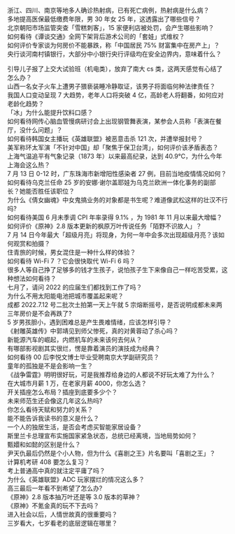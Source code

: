 浙江、四川、南京等地多人确诊热射病，已有死亡病例，热射病是什么病？  
多地提高医保最低缴费年限，男 30 年女 25 年，这透露出了哪些信号？  
北京朝阳市场监管突查「雪糕刺客」，15 家便利店被处罚，会产生哪些影响？  
如何看待《谭谈交通》全网下架背后游术公司的「套娃」式维权？  
如何评价专家谈为何房价不能暴跌，称「中国居民 75% 财富集中在房产上」？  
央行谈河南村镇银行，大部分中小银行央行评级均在安全边界内，意味着什么？
  
引导儿子报了上交大试验班（机电类），放弃了南大 cs 类，这两天感觉有心结了怎么办？  
山西一名女子火车上遭男子猥亵装睡冷静取证，该男子将面临何种法律责任？  
我国人口变动呈现 7 大趋势，老年人口将突破 4 亿，高龄老人将翻番，如何应对老龄化趋势？  
「冰」为什么能提升饮料口感？  
如何看待网传心脑血管慢病研讨会上出现钢管舞表演，某参会人员称「表演在餐厅，没什么问题」？  
如何看待韩国女主播玩《英雄联盟》被恶意击杀 121 次，并遭举报封号？  
美军称环太军演「不针对中国」却「聚焦于保卫台湾」，如何评价该矛盾表态？  
上海气温追平有气象记录（1873 年）以来最高纪录，达到 40.9℃，为什么今年上海会这么热？  
7 月 13 日 0-12 时，广东珠海市新增阳性感染者 27 例，目前当地疫情情况如何？  
如何看待乌克兰任命 25 岁的安娜·谢尔盖耶娃为乌克兰欧洲一体化事务的副部长？她能否胜任该职位？  
为什么《倩女幽魂》中女鬼搞业务的对象都是书生呢？难道像武松这样的壮汉不行吗?  
如何看待美国 6 月未季调 CPI 年率录得 9.1% ，为 1981 年 11 月以来最大增幅？  
如何评价《原神》2.8 版本更新的枫原万叶传说任务「陌野不识故人」？  
7 月 14 日今年最大「超级月亮」将现身，为何一年中会多次出现超级月亮？该如何观赏和拍摄？  
住青旅的时候，男女混住是一种什么样的体验？  
如何看待 Wi-Fi 7 ？它会很快取代 Wi-Fi 6 吗？  
很多人等自己挣了足够多的钱才生孩子，说怕孩子生下来像自己一样吃苦受累，这种想法如何看待？  
七月了，请问 2022 的应届生们都找到工作了吗？  
为什么不用太阳能电池把城市覆盖起来呢？  
成都 2022.7.12 号二批次土拍第一天上午就 5 宗熔断摇号，是否说明成都未来两三年房价是不会再跌了?  
5 岁男孩胆小，遇到困难总是产生畏难情绪，应该怎样引导？  
《射雕英雄传》中郭靖见到师父惨死，真的对黄蓉动了杀心吗？  
新能源汽车的崛起，内燃机车的未来该何去何从？  
有哪部影视剧其实很烂，愣是靠着演员的演技成为经典？  
如何看待 00 后李悦文博士毕业受聘南京大学副研究员？  
童年的孤独是不是会影响一生？  
《战争雷霆》明明很好玩，可是我推荐给身边的人都说不好玩太难了为什么？  
在大城市月薪 1 万，在老家月薪 4000，你怎么选？  
开关插座怎么布局？插座到底要多少个？  
未来师范生还会像这几年这么热吗?  
你怎么看待天赋和努力的关系？  
能不能告诉我读书的意义是什么？  
一个人的独居生活，是否会考虑买智能家居设备？  
斯里兰卡总理宣布实施国家紧急状态，总统已经离境，当地局势如何？  
甄嬛和如懿的区别是什么？  
尹天仇最后仍然是个小人物，但为什么《喜剧之王》片名要叫「喜剧之王」？  
计算机考研 408 要怎么复习？  
考上普通高中真的就注定平庸了吗？  
为什么《英雄联盟》ADC 玩家摆烂的情况这么多？  
高三最后一年看不到希望了怎么办?  
《原神》2.8 版本抽万叶还是等 3.0 版本的草神？  
《原神》不氪金真的玩不下去吗？  
进入社会以后，人情世故真的很重要吗？  
三岁看大，七岁看老的底层逻辑在哪里？  
